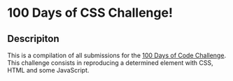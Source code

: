 ﻿# 100 Days of CSS Challenge!
## Descripiton
This is a compilation of all submissions for the [100 Days of Code Challenge](https://100dayscss.com). This challenge consists in reproducing a determined element with CSS, HTML and some JavaScript.

